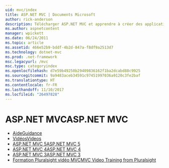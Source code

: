```yaml
---
uid: mvc/index
title: ASP.NET MVC | Documents Microsoft
author: rick-anderson
description: Télécharger ASP.NET MVC et apprendre à créer des applications web à l’aide du modèle de contrôleur de vue.
ms.author: aspnetcontent
manager: wpickett
ms.date: 06/24/2011
ms.topic: article
ms.assetid: 466e52b9-bddf-4b2d-847a-f8df9a2513d7
ms.technology: dotnet-mvc
ms.prod: .net-framework
msc.legacyurl: /mvc
msc.type: categoryindex
ms.openlocfilehash: d7e59b49250b29409836162f1ba2dcabd88c9925
ms.sourcegitcommit: 9a9483aceb34591c97451997036a9120c3fe2baf
ms.translationtype: HT
ms.contentlocale: fr-FR
ms.lasthandoff: 11/10/2017
ms.locfileid: "26497828"
---
```

<a name="aspnet-mvc"></a><span data-ttu-id="c74b1-103">ASP.NET MVC</span><span class="sxs-lookup"><span data-stu-id="c74b1-103">ASP.NET MVC</span></span>
====================
- [<span data-ttu-id="c74b1-104">Aide</span><span class="sxs-lookup"><span data-stu-id="c74b1-104">Guidance</span></span>](overview/index.md)
- [<span data-ttu-id="c74b1-105">Vidéos</span><span class="sxs-lookup"><span data-stu-id="c74b1-105">Videos</span></span>](videos/index.md)
- [<span data-ttu-id="c74b1-106">ASP.NET MVC 5</span><span class="sxs-lookup"><span data-stu-id="c74b1-106">ASP.NET MVC 5</span></span>](mvc5.md)
- [<span data-ttu-id="c74b1-107">ASP.NET MVC 4</span><span class="sxs-lookup"><span data-stu-id="c74b1-107">ASP.NET MVC 4</span></span>](mvc4.md)
- [<span data-ttu-id="c74b1-108">ASP.NET MVC 3</span><span class="sxs-lookup"><span data-stu-id="c74b1-108">ASP.NET MVC 3</span></span>](mvc3.md)
- [<span data-ttu-id="c74b1-109">Formation Pluralsight vidéo MVC</span><span class="sxs-lookup"><span data-stu-id="c74b1-109">MVC Video Training from Pluralsight</span></span>](pluralsight.md)
